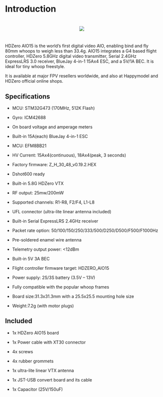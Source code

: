 # Introduction

<div style="display: flex; align-items: center; justify-content: space-around; margin: 40px">
<img src="/aio15media/image3.png">
</div>

HDZero AIO15 is the world’s first digital video AIO, enabling bind and fly 80mm whoops to weigh less than 33.4g. AIO15 integrates a G4 based flight controller, HDZero 5.8GHz digital video transmitter, Serial 2.4GHz ExpressLRS 3.0 receiver, BlueJay 4-in-1 15Ax4 ESC, and a 5V/1A BEC. It is ideal for tiny whoop freestyle.

It is available at major FPV resellers worldwide, and also at Happymodel and HDZero official online shops.

## Specifications

- MCU: STM32G473 (170MHz, 512K Flash)

- Gyro: ICM42688

- On board voltage and amperage meters

- Built-in 15A(each) BlueJay 4-in-1 ESC

- MCU: EFM8BB21

- HV Current: 15Ax4(continuous), 18Ax4(peak, 3 seconds)

- Factory firmware: Z_H_30_48_v0.19.2.HEX

- Dshot600 ready

- Built-in 5.8G HDZero VTX

- RF output: 25mw/200mW

- Supported channels: R1-R8, F2/F4, L1-L8

- UFL connector (ultra-lite linear antenna included)

- Built-in Serial ExpressLRS 2.4GHz receiver

- Packet rate option: 50/100/150/250/333/500/D250/D500/F500/F1000Hz

- Pre-soldered enamel wire antenna

- Telemetry output power: <12dBm

- Built-in 5V 3A BEC

- Flight controller firmware target: HDZERO_AIO15

- Power supply: 2S/3S battery (3.5V – 13V)

- Fully compatible with the popular whoop frames

- Board size:31.3x31.3mm with a 25.5x25.5 mounting hole size

- Weight:7.2g (with motor plugs)

## Included

- 1x HDZero AIO15 board

- 1x Power cable with XT30 connector

- 4x screws

- 4x rubber grommets

- 1x ultra-lite linear VTX antenna

- 1x JST-USB convert board and its cable

- 1x Capacitor (25V/150uF)

